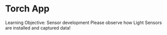 # Torch App
Learning Objective: Sensor development
Please observe how Light Sensors are installed and captured data!
